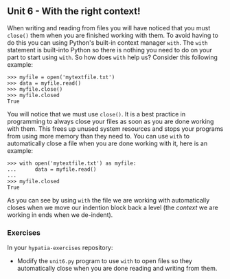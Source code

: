 Unit 6 - With the right context!
----

When writing and reading from files you will have noticed that you must `close()` them when you are finished working with them. To avoid having to do this you can using Python's built-in context manager `with`. The `with` statement is built-into Python so there is nothing you need to do on your part to start using `with`. So how does `with` help us? Consider this following example:

    >>> myfile = open('mytextfile.txt')
    >>> data = myfile.read()
    >>> myfile.close()
    >>> myfile.closed
    True

You will notice that we must use `close()`. It is a best practice in programming to always close your files as soon as you are done working with them. This frees up unused system resources and stops your programs from using more memory than they need to. You can use `with` to automatically close a file when you are done working with it, here is an example:

    >>> with open('mytextfile.txt') as myfile:
    ...      data = myfile.read()
    ...
    >>> myfile.closed
    True

As you can see by using `with` the file we are working with automatically closes when we move our indention block back a level (the *context* we are working in ends when we de-indent).

### **Exercises**

In your `hypatia-exercises` repository:

* Modify the `unit6.py` program to use `with` to open files so they automatically close when you are done reading and writing from them.
